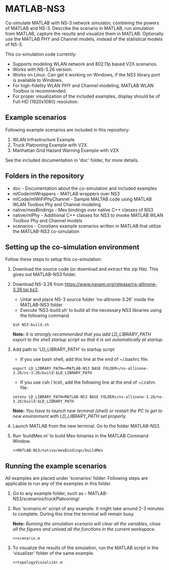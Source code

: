 # MATLAB-NS3
Co-simulate MATLAB with NS-3 network simulator, combining the powers of MATLAB and NS-3. Describe the scenario in MATLAB, run simulation from MATLAB, capture the results and visualize them in MATLAB.
Optionally use the MATLAB PHY and Channel models, instead of the statistical models of NS-3.

This co-simulation code currently:
   * Supports modeling WLAN network and 802.11p based V2X scenarios. 
   * Works with NS-3.26 version.
   * Works on Linux. Can get it working on Windows, if the NS3 library port is available to Windows.
   * For high-fidelity WLAN PHY and Channel modeling, MATLAB WLAN Toolbox is recommended.
   * For proper visualization of the included examples, display should be of Full-HD (1920x1080) resolution.

## Example scenarios
Following example scenarios are included in this repository:
   1. WLAN Infrastructure Example
   2. Truck Platooning Example with V2X
   3. Manhattan Grid Hazard Warning Example with V2X

See the included documentation in 'doc' folder, for more details.

## Folders in the repository
   * doc - Documentation about the co-simulation and included examples
   * mlCode/mlWrappers - MATLAB wrappers over NS3
   * mlCode/mlWiFiPhyChannel - Sample MALTAB code using MATLAB WLAN Toolbox Phy and Channel modeling
   * native/mexBindings - Mex bindings over native C++ classes of NS3
   * native/mlPhy - Additional C++ classes for NS3 to invoke MATLAB WLAN Toolbox Phy and Channel models
   * scenarios - Constians example scenarios written in MATLAB that utilize the MATLAB-NS3 co-simulation

## Setting up the co-simulation environment
Follow these steps to setup this co-simulation:
1. Download the source code (or download and extract the zip file). This gives out MATLAB-NS3 folder.
1. Download NS-3.26 from https://www.nsnam.org/release/ns-allinone-3.26.tar.bz2.
   *	Untar and place NS-3 source folder 'ns-allinone-3.26\' inside the MATLAB-NS3 folder
   *	Execute ‘NS3-build.sh’ to build all the necessary NS3 libraries using the following command
   
    `$sh NS3-build.sh`

   **Note:** *It is strongly recommended that you add LD_LIBRARY_PATH export to the shell startup script so that it is set automatically at startup.*

1. Add path to 'LD_LIBRARY_PATH' to startup script
   * If you use bash shell, add this line at the end of ~/.bashrc file:

    `export LD_LIBRARY_PATH=<MATLAB-NS3 BASE FOLDER>/ns-allinone-3.26/ns-3.26/build:$LD_LIBRARY_PATH`

   * If you use csh / tcsh, add the following line at the end of ~/.cshrc file:

    `setenv LD_LIBRARY_PATH<MATLAB-NS3 BASE FOLDER>/ns-allinone-3.26/ns-3.26/build:$LD_LIBRARY_PATH`

   **Note:** *You have to launch new terminal (shell) or restart the PC to get to new environment with LD_LIBRARY_PATH set properly.*

1. Launch MATLAB from the new terminal. Go to the folder MATLAB-NS3.
1.	Run ‘buildMex.m’ to build Mex-binaries in the MATLAB Command Window.

    `>>MATLAB-NS3/native/mexBindings/buildMex`

## Running the example scenarios
All examples are placed under ‘scenarios’ folder. Following steps are applicable to run any of the examples in this folder.
1.	Go to any example folder, such as – MATLAB-NS3/scenarios/truckPlatooning/
2.	Run ‘scenario.m’ script of any example. It might take around 2-3 minutes to complete. During this time the terminal will remain busy.

    **Note:** *Running the simulation scenario will clear all the variables, close all the figures and unload all the functions in the current workspace.*

    `>>scenario.m`

3.	To visualize the results of the simulation, run the MATLAB script in the ‘visualizer’ folder of the same example.

    `>>topologyVisualizer.m`
